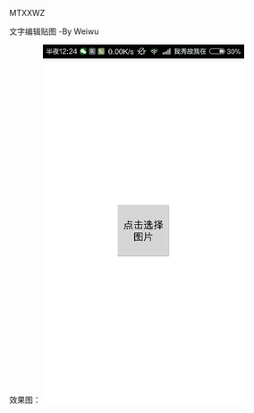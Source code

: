 MTXXWZ

文字编辑贴图  -By Weiwu

效果图：
![image](https://github.com/Yellow5A5/MTXXWZ/blob/master/gif/mtxxwz.gif)
